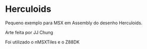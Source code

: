 # Herculoids
Pequeno exemplo para MSX em Assembly do desenho Herculoids.

Arte feita por JJ Chung

Foi utilizado o nMSXTiles e o Z88DK
